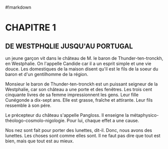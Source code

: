 #!markdown

# CHAPITRE 1
## DE WESTPHQLIE JUSQU'AU PORTUGAL

un jeune garçon vit dans le château de M. le baron de Thunder-ten-tronckh, en Westphalie. On l'appelle Candide car il a un esprit simple et une vie douce. Les domestiques de la maison disent qu'il est le fils de la soeur du baron et d'un gentilhomme de la région. 

Monsieur le baron de Thunder-ten-tronckh est un puissant seigneur de la Westphalie, car son château a une porte et des fenêtres. Les trois cent cinquante livres de sa femme impressionnent les gens. Leur fille Cunégonde a dix-sept ans. Elle est grasse, fraîche et attirante. Leur fils ressemble à son pére.
 
Le précepteur du château s'appelle Pangloss. Il enseigne la métaphysico-théologo-cosmolo-nigologie. Pour lui, chaque effet a une cause.
 
Nos nez sont fait pour porter des lunettes, dit-il. Donc, nous avons des lunettes. Les choses sont comme elles sont. Il ne faut pas dire que tout est bien, mais que tout est au mieux.
